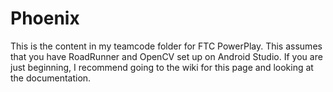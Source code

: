 # Phoenix
This is the content in my teamcode folder for FTC PowerPlay. This assumes that you have RoadRunner and OpenCV set up on Android Studio.
If you are just beginning, I recommend going to the wiki for this page and looking at the documentation.
